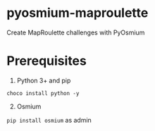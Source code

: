 # pyosmium-maproulette
Create MapRoulette challenges with PyOsmium

# Prerequisites

1. Python 3+ and pip

`choco install python -y`

2. Osmium

`pip install osmium` as admin
